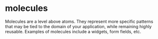 # molecules
Molecules are a level above atoms. They represent more specific patterns that
may be tied to the domain of your application, while remaining highly reusable.
Examples of molecules include a widgets, form fields, etc.